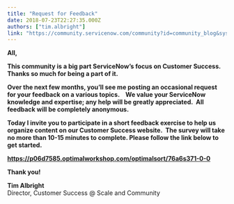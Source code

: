 ```yaml
---
title: "Request for Feedback"
date: 2018-07-23T22:27:35.000Z
authors: ["tim.albright"]
link: "https://community.servicenow.com/community?id=community_blog&sys_id=1bb3592cdb631704a39a0b55ca9619c5"
---
```

<p class="p1"><strong>All,</strong></p>
<p class="p1"><strong>This community is a big part ServiceNow’s focus on Customer Success. <span class="Apple-converted-space">  </span>Thanks so much for being a part of it.</strong></p>
<p class="p2"><strong>Over the next few months, you’ll see me posting an occasional request for your feedback on a various topics.<span class="Apple-converted-space">    </span>We value your ServiceNow knowledge and expertise; any help will be greatly appreciated.<span class="Apple-converted-space">  </span>All feedback will be completely anonymous.</strong></p>
<p class="p2"><strong>Today I invite you to participate in a short feedback exercise to help us organize content on our Customer Success website.<span class="Apple-converted-space">  </span>The survey will take no more than 10-15 minutes to complete. Please follow the link below to get started.</strong></p>
<p class="p3"><a href="https://p06d7585.optimalworkshop.com/optimalsort/76a6s371-0-0" rel="nofollow"><strong>https://p06d7585.optimalworkshop.com/optimalsort/76a6s371-0-0</strong></a></p>
<p class="p2"><strong>Thank you!</strong></p>
<p class="p2"><strong>Tim Albright<br /></strong>Director, Customer Success &#64; Scale and Community</p>